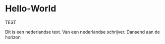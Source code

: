 # Hello-World
TEST

Dit is een nederlandse text.
Van een nederlandse schrijver.
Dansend aan de horizon
